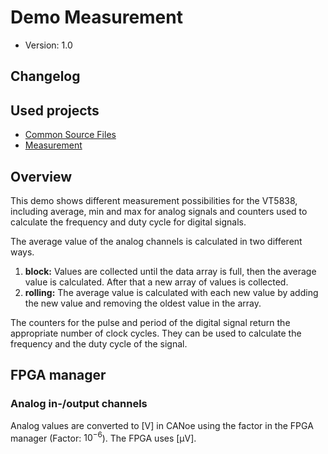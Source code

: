 # Demo Measurement

- Version: 1.0

## Changelog



## Used projects

- [Common Source Files](../../Projects/CommonSourceFiles/)
- [Measurement](../../Projects/Measurement/)

## Overview

This demo shows different measurement possibilities for the VT5838, including average, min and max for analog signals and counters used to calculate the frequency and duty cycle for digital signals.

The average value of the analog channels is calculated in two different ways.

1. **block:** Values are collected until the data array is full, then the average value is calculated. After that a new array of values is collected.
2. **rolling:** The average value is calculated with each new value by adding the new value and removing the oldest value in the array.

The counters for the pulse and period of the digital signal return the appropriate number of clock cycles. They can be used to calculate the frequency and the duty cycle of the signal.

## FPGA manager

### Analog in-/output channels

Analog values are converted to [V] in CANoe using the factor in the FPGA manager (Factor: $`10^{-6}`$). The FPGA uses [µV].